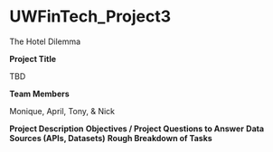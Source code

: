 # UWFinTech_Project3

The Hotel Dilemma

**Project Title**

TBD

**Team Members**

Monique, April, Tony, & Nick

**Project Description**
**Objectives / Project Questions to Answer**
**Data Sources (APIs, Datasets)**
**Rough Breakdown of Tasks**
